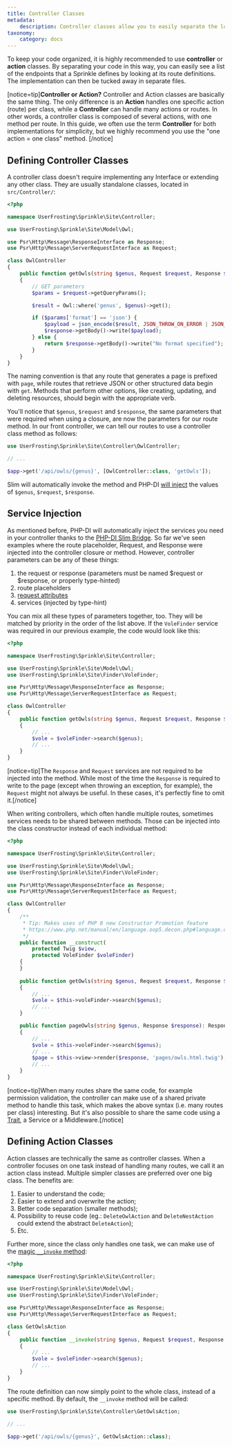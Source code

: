 ```yaml
---
title: Controller Classes
metadata:
    description: Controller classes allow you to easily separate the logic for your routes from your endpoint definitions.
taxonomy:
    category: docs
---
```


To keep your code organized, it is highly recommended to use **controller** or **action** classes. By separating your code in this way, you can easily see a list of the endpoints that a Sprinkle defines by looking at its route definitions. The implementation can then be tucked away in separate files.

[notice=tip]**Controller or Action?** Controller and Action classes are basically the same thing. The only difference is an **Action** handles one specific action (route) per class, while a **Controller** can handle many actions or routes. In other words, a controller class is composed of several actions, with one method per route. In this guide, we often use the term **Controller** for both implementations for simplicity, but we highly recommend you use the "one action = one class" method.
[/notice]

## Defining Controller Classes

A controller class doesn't require implementing any Interface or extending any other class. They are usually standalone classes, located in `src/Controller/`:

```php
<?php

namespace UserFrosting\Sprinkle\Site\Controller;

use UserFrosting\Sprinkle\Site\Model\Owl;

use Psr\Http\Message\ResponseInterface as Response;
use Psr\Http\Message\ServerRequestInterface as Request;

class OwlController
{
    public function getOwls(string $genus, Request $request, Response $response): Response
    {
        // GET parameters
        $params = $request->getQueryParams();

        $result = Owl::where('genus', $genus)->get();

        if ($params['format'] == 'json') {
            $payload = json_encode($result, JSON_THROW_ON_ERROR | JSON_PRETTY_PRINT);
            $response->getBody()->write($payload);
        } else {
            return $response->getBody()->write("No format specified");
        }
    }
}
```

The naming convention is that any route that generates a page is prefixed with `page`, while routes that retrieve JSON or other structured data begin with `get`. Methods that perform other options, like creating, updating, and deleting resources, should begin with the appropriate verb.

You'll notice that `$genus`, `$request` and `$response`, the same parameters that were required when using a closure, are now the parameters for our route method. In our front controller, we can tell our routes to use a controller class method as follows:

```php
use UserFrosting\Sprinkle\Site\Controller\OwlController;

// ...

$app->get('/api/owls/{genus}', [OwlController::class, 'getOwls']);
```

Slim will automatically invoke the method and PHP-DI [will inject](/dependency-injection) the values of `$genus`, `$request`, `$response`.

## Service Injection

As mentioned before, PHP-DI will automatically inject the services you need in your controller thanks to the [PHP-DI Slim Bridge](https://php-di.org/doc/frameworks/slim.html#why-use-php-dis-bridge). So far we've seen examples where the route placeholder, Request, and Response were injected into the controller closure or method. However, controller parameters can be any of these things:

1. the request or response (parameters must be named $request or $response, or properly type-hinted)
2. route placeholders
3. [request attributes](https://www.slimframework.com/docs/v4/objects/request.html#attributes)
4. services (injected by type-hint)

You can mix all these types of parameters together, too. They will be matched by priority in the order of the list above. If the `VoleFinder` service was required in our previous example, the code would look like this:

```php
<?php

namespace UserFrosting\Sprinkle\Site\Controller;

use UserFrosting\Sprinkle\Site\Model\Owl;
use UserFrosting\Sprinkle\Site\Finder\VoleFinder;

use Psr\Http\Message\ResponseInterface as Response;
use Psr\Http\Message\ServerRequestInterface as Request;

class OwlController
{
    public function getOwls(string $genus, Request $request, Response $response, VoleFinder $voleFinder): Response
    {
        // ...
        $vole = $voleFinder->search($genus);
        // ...
    }
}
```

[notice=tip]The `Response` and `Request` services are not required to be injected into the method. While most of the time the `Response` is required to write to the page (except when throwing an exception, for example), the `Request` might not always be useful. In these cases, it's perfectly fine to omit it.[/notice]

When writing controllers, which often handle multiple routes, sometimes services needs to be shared between methods. Those can be injected into the class constructor instead of each individual method:

```php
<?php

namespace UserFrosting\Sprinkle\Site\Controller;

use UserFrosting\Sprinkle\Site\Model\Owl;
use UserFrosting\Sprinkle\Site\Finder\VoleFinder;

use Psr\Http\Message\ResponseInterface as Response;
use Psr\Http\Message\ServerRequestInterface as Request;

class OwlController
{
    /**
     * Tip: Makes uses of PHP 8 new Constructor Promotion feature
     * https://www.php.net/manual/en/language.oop5.decon.php#language.oop5.decon.constructor.promotion
     */
    public function __construct(
        protected Twig $view,
        protected VoleFinder $voleFinder)
    {        
    }
    
    public function getOwls(string $genus, Request $request, Response $response): Response
    {
        // ...
        $vole = $this->voleFinder->search($genus);
        // ...
    }

    public function pageOwls(string $genus, Response $response): Response
    {
        // ...
        $vole = $this->voleFinder->search($genus);
        // ...
        $page = $this->view->render($response, 'pages/owls.html.twig');
        // ...
    }
}
```

[notice=tip]When many routes share the same code, for example permission validation, the controller can make use of a shared private method to handle this task, which makes the above syntax (i.e. many routes per class) interesting. But it's also possible to share the same code using a [Trait](https://www.php.net/manual/en/language.oop5.traits.php), a Service or a Middleware.[/notice]

## Defining Action Classes

Action classes are technically the same as controller classes. When a controller focuses on one task instead of handling many routes, we call it an action class instead. Multiple simpler classes are preferred over one big class. The benefits are:
1. Easier to understand the code;
2. Easier to extend and overwrite the action;
3. Better code separation (smaller methods);
4. Possibility to reuse code (eg.: `DeleteOwlAction` and `DeleteNestAction` could extend the abstract `DeleteAction`);
5. Etc.

Further more, since the class only handles one task, we can make use of the [magic `__invoke` method](https://www.php.net/manual/en/language.oop5.magic.php#object.invoke):

```php
<?php

namespace UserFrosting\Sprinkle\Site\Controller;

use UserFrosting\Sprinkle\Site\Model\Owl;
use UserFrosting\Sprinkle\Site\Finder\VoleFinder;

use Psr\Http\Message\ResponseInterface as Response;
use Psr\Http\Message\ServerRequestInterface as Request;

class GetOwlsAction
{
    public function __invoke(string $genus, Request $request, Response $response, VoleFinder $voleFinder): Response
    {
        // ...
        $vole = $voleFinder->search($genus);
        // ...
    }
}
```

The route definition can now simply point to the whole class, instead of a specific method. By default, the `__invoke` method will be called:


```php
use UserFrosting\Sprinkle\Site\Controller\GetOwlsAction;

// ...

$app->get('/api/owls/{genus}', GetOwlsAction::class);
```
